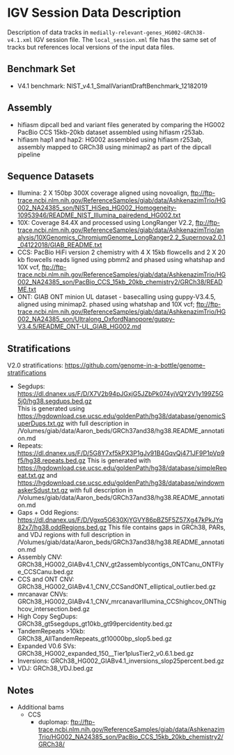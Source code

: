 # IGV Session Data Description
Description of data tracks in `medially-relevant-genes_HG002-GRCh38-v4.1.xml` IGV session file. The `local_session.xml` file has the same set of tracks but references local versions of the input data files.

## Benchmark Set  
- V4.1 benchmark: NIST_v4.1_SmallVariantDraftBenchmark_12182019  

## Assembly  
- hifiasm dipcall bed and variant files generated by comparing the HG002 PacBio CCS 15kb-20kb dataset assembled using hifiasm r253ab.
- hifiasm hap1 and hap2: HG002 assembled using hifiasm r253ab, assembly mapped to GRCh38 using minimap2 as part of the dipcall pipeline  

## Sequence Datasets  
- Illumina: 2 X 150bp 300X coverage aligned using novoalign, ftp://ftp-trace.ncbi.nlm.nih.gov/ReferenceSamples/giab/data/AshkenazimTrio/HG002_NA24385_son/NIST_HiSeq_HG002_Homogeneity-10953946/README_NIST_Illumina_pairedend_HG002.txt  
- 10X: Coverage 84.4X and processed using LongRanger V2.2, ftp://ftp-trace.ncbi.nlm.nih.gov/ReferenceSamples/giab/data/AshkenazimTrio/analysis/10XGenomics_ChromiumGenome_LongRanger2.2_Supernova2.0.1_04122018/GIAB_README.txt
- CCS: PacBio HiFi version 2 chemistry with 4 X 15kb flowcells and 2 X 20 kb flowcells reads ligned using pbmm2 and phased using whatshap and 10X vcf, ftp://ftp-trace.ncbi.nlm.nih.gov/ReferenceSamples/giab/data/AshkenazimTrio/HG002_NA24385_son/PacBio_CCS_15kb_20kb_chemistry2/GRCh38/README.txt
- ONT: GIAB ONT minion UL dataset - basecalling using guppy-V3.4.5, aligned using minimap2. phased using whatshap and 10X vcf; ftp://ftp-trace.ncbi.nlm.nih.gov/ReferenceSamples/giab/data/AshkenazimTrio/HG002_NA24385_son/Ultralong_OxfordNanopore/guppy-V3.4.5/README_ONT-UL_GIAB_HG002.md 

## Stratifications 
V2.0 stratifications: https://github.com/genome-in-a-bottle/genome-stratifications 

- Segdups: https://dl.dnanex.us/F/D/X7V2b94pJGxjG5JZbPk074yjVQY2V1y199Z5G5j0/hg38.segdups.bed.gz  
  This is generated using https://hgdownload.cse.ucsc.edu/goldenPath/hg38/database/genomicSuperDups.txt.gz with full description in /Volumes/giab/data/Aaron_beds/GRCh37and38/hg38.README_annotation.md 
- Repeats: https://dl.dnanex.us/F/D/5G8Y7xf5kPX3P1gJv91B4GqvQj471JF9P1pVp9f5/hg38.repeats.bed.gz
  This is generated with https://hgdownload.cse.ucsc.edu/goldenPath/hg38/database/simpleRepeat.txt.gz and https://hgdownload.cse.ucsc.edu/goldenPath/hg38/database/windowmaskerSdust.txt.gz with full description in /Volumes/giab/data/Aaron_beds/GRCh37and38/hg38.README_annotation.md
- Gaps + Odd Regions: https://dl.dnanex.us/F/D/Vgxq5G630XjYGVY86pBZ5F5Z57Xg47kPkJYq82x7/hg38.oddRegions.bed.gz
  This file contains gaps in GRCh38, PARs, and VDJ regions with full description in /Volumes/giab/data/Aaron_beds/GRCh37and38/hg38.README_annotation.md
- Assembly CNV: GRCh38_HG002_GIABv4.1_CNV_gt2assemblycontigs_ONTCanu_ONTFlye_CCSCanu.bed.gz  
- CCS and ONT CNV: GRCh38_HG002_GIABv4.1_CNV_CCSandONT_elliptical_outlier.bed.gz  
- mrcanavar CNVs: GRCh38_HG002_GIABv4.1_CNV_mrcanavarIllumina_CCShighcov_ONThighcov_intersection.bed.gz  
- High Copy SegDups: GRCh38_gt5segdups_gt10kb_gt99percidentity.bed.gz  
- TandemRepeats >10kb: GRCh38_AllTandemRepeats_gt10000bp_slop5.bed.gz  
- Expanded V0.6 SVs: GRCh38_HG002_expanded_150__Tier1plusTier2_v0.6.1.bed.gz  
- Inversions: GRCh38_HG002_GIABv4.1_inversions_slop25percent.bed.gz  
- VDJ: GRCh38_VDJ.bed.gz  


## Notes
- Additional bams  
    - CCS
        - duplomap: ftp://ftp-trace.ncbi.nlm.nih.gov/ReferenceSamples/giab/data/AshkenazimTrio/HG002_NA24385_son/PacBio_CCS_15kb_20kb_chemistry2/GRCh38/
        
